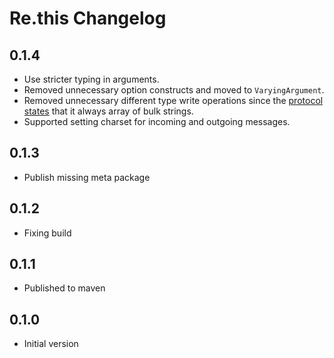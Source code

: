 # Re.this Changelog

## 0.1.4

* Use stricter typing in arguments.
* Removed unnecessary option constructs and moved to `VaryingArgument`.
* Removed unnecessary different type write operations since
  the [protocol states](https://redis.io/docs/latest/develop/reference/protocol-spec/#resp-protocol-description)
  that it always array of bulk strings.
* Supported setting charset for incoming and outgoing messages.

## 0.1.3

* Publish missing meta package

## 0.1.2

* Fixing build

## 0.1.1

* Published to maven

## 0.1.0

* Initial version